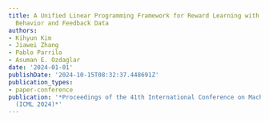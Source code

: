 ```yaml
---
title: A Unified Linear Programming Framework for Reward Learning with Offline Human
  Behavior and Feedback Data
authors:
- Kihyun Kim
- Jiawei Zhang
- Pablo Parrilo
- Asuman E. Ozdaglar
date: '2024-01-01'
publishDate: '2024-10-15T08:32:37.448691Z'
publication_types:
- paper-conference
publication: '*Proceedings of the 41th International Conference on Machine Learning
  (ICML 2024)*'
---
```

